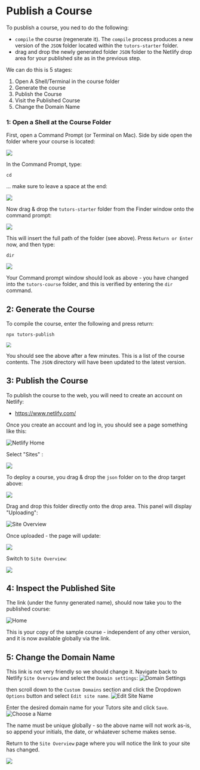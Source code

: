 # Publish a Course

To pusblish a course, you ned to do the following:

-  `compile` the course (regenerate it). The `compile` process produces a new version of the  `JSON` folder located within the `tutors-starter` folder. 
-  drag and drop the newly generated folder `JSON` folder to the Netlify drop area for your published site as in the previous step.  

We can do this is 5 stages:

1. Open A Shell/Terminal in the course folder
2. Generate the course
3. Publish the Course
4. Visit the Published Course
5. Change the Domain Name

### 1: Open a Shell at the Course Folder

First, open a Command Prompt (or Terminal on Mac). Side by side open the folder where your course is located:

![](img/14x.png)

In the Command Prompt, type:

~~~
cd 
~~~

... make sure to leave a space at the end:

![](img/15x.png)

Now drag & drop the `tutors-starter` folder from the Finder window onto the command prompt:

![](img/16x.png)

This will insert the full path of the folder (see above). Press `Return or Enter` now, and then type:

 ~~~
dir
 ~~~

![](img/17x.png)

Your Command prompt window should look as above - you have changed into the `tutors-course` folder, and this is verified by entering the `dir` command.

## 2: Generate the Course

To compile the course, enter the following and press return:

~~~
npx tutors-publish
~~~

<img src="img/18x.png" style="zoom:80%;" />

You should see the above after a few minutes. This is a list of the course contents. The `JSON` directory will have been updated to the latest version.

## 3: Publish the Course

To publish the course to the web, you will need to create an account on Netlify:

- <https://www.netlify.com/>

Once you create an account and log in, you should see a page something like this:

![Netlify Home](img/nethome.png)

Select "Sites" :

![](img/sites.png)

To deploy a course, you drag & drop the `json` folder on to the drop target above:

![](img/11x.png)

Drag and drop this folder directly onto the drop area. This panel will display "Uploading":

![Site Overview](img/40.png)

Once uploaded - the page will update:

![](img/41.png)

Switch to `Site Overview`:

![](img/42.png)

## 4: Inspect the Published Site

The link (under the funny generated name), should now take you to the published course:

![Home](img/44.png)

This is your copy of the sample course - independent of any other version, and it is now available globally via the link.

## 5: Change the Domain Name

This link is not very friendly so we should change it. Navigate back to Netlify `Site Overview` and select the `Domain settings`:
![Domain Settings](img/45.png)

then scroll down to the `Custom Domains` section and click the Dropdown `Options` button and select `Edit site name`.
![Edit Site Name](img/46.png)

Enter the desired domain name for your Tutors site and click `Save`.
![Choose a Name](img/47.png)

The name must be unique globally - so the above name will not work as-is, so append your initials, the date, or wháatever scheme makes sense.

Return to the `Site Overview` page where you will notice the link to your site has changed.

![](img/48.png)







